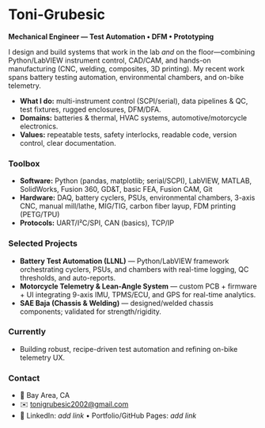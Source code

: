 # Toni-Grubesic

**Mechanical Engineer — Test Automation • DFM • Prototyping**

I design and build systems that work in the lab *and* on the floor—combining Python/LabVIEW instrument control, CAD/CAM, and hands-on manufacturing (CNC, welding, composites, 3D printing). My recent work spans battery testing automation, environmental chambers, and on-bike telemetry.

- **What I do:** multi-instrument control (SCPI/serial), data pipelines & QC, test fixtures, rugged enclosures, DFM/DFA.
- **Domains:** batteries & thermal, HVAC systems, automotive/motorcycle electronics.
- **Values:** repeatable tests, safety interlocks, readable code, version control, clear documentation.

### Toolbox
- **Software:** Python (pandas, matplotlib; serial/SCPI), LabVIEW, MATLAB, SolidWorks, Fusion 360, GD&T, basic FEA, Fusion CAM, Git
- **Hardware:** DAQ, battery cyclers, PSUs, environmental chambers, 3-axis CNC, manual mill/lathe, MIG/TIG, carbon fiber layup, FDM printing (PETG/TPU)
- **Protocols:** UART/I²C/SPI, CAN (basics), TCP/IP

### Selected Projects
- **Battery Test Automation (LLNL)** — Python/LabVIEW framework orchestrating cyclers, PSUs, and chambers with real-time logging, QC thresholds, and auto-reports.  
- **Motorcycle Telemetry & Lean-Angle System** — custom PCB + firmware + UI integrating 9-axis IMU, TPMS/ECU, and GPS for real-time analytics.  
- **SAE Baja (Chassis & Welding)** — designed/welded chassis components; validated for strength/rigidity.

### Currently
- Building robust, recipe-driven test automation and refining on-bike telemetry UX.

### Contact
- 📍 Bay Area, CA  
- ✉️ tonigrubesic2002@gmail.com  
- 🔗 LinkedIn: _add link_ • Portfolio/GitHub Pages: _add link_

